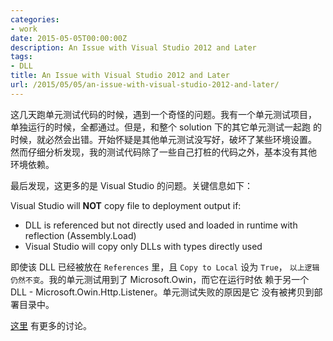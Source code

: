 ```yaml
---
categories:
- work
date: 2015-05-05T00:00:00Z
description: An Issue with Visual Studio 2012 and Later
tags:
- DLL
title: An Issue with Visual Studio 2012 and Later
url: /2015/05/05/an-issue-with-visual-studio-2012-and-later/
---
```



这几天跑单元测试代码的时候，遇到一个奇怪的问题。我有一个单元测试项目，
单独运行的时候，全都通过。但是，和整个 solution 下的其它单元测试一起跑
的时候，就必然会出错。开始怀疑是其他单元测试没写好，破坏了某些环境设置。
然而仔细分析发现，我的测试代码除了一些自己打桩的代码之外，基本没有其他
环境依赖。

最后发现，这更多的是 Visual Studio 的问题。关键信息如下：

Visual Studio will **NOT** copy file to deployment output if:

* DLL is referenced but not directly used and loaded in runtime with reflection (Assembly.Load)
* Visual Studio will copy only DLLs with types directly used

即使该 DLL 已经被放在 `References` 里，且 `Copy to Local` 设为 `True`，
`以上逻辑仍然不变`。我的单元测试用到了 Microsoft.Owin，而它在运行时依
赖于另一个 DLL - Microsoft.Owin.Http.Listener。单元测试失败的原因是它
没有被拷贝到部署目录中。

[这里](https://connect.microsoft.com/VisualStudio/feedback/details/771138/vs2012-referenced-assemblies-in-unit-test-are-not-copied-to-the-unit-test-out-f)
有更多的讨论。
